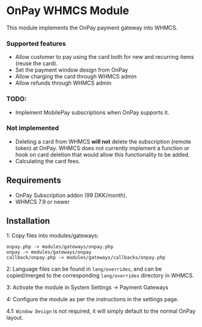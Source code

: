 # OnPay WHMCS Module

This module implements the OnPay payment gateway into WHMCS.

### Supported features
- Allow customer to pay using the card both for new and recurring items (reuse the card).
- Set the payment window design from OnPay
- Allow charging the card through WHMCS admin
- Allow refunds through WHMCS admin

### TODO:
- Implement MobilePay subscriptions when OnPay supports it.

### Not implemented
- Deleting a card from WHMCS **will not** delete the subscription (remote token) at OnPay. WHMCS does not currently implement a function or hook on card deletion that would allow this functionality to be added.
- Calculating the card fees.


## Requirements

- OnPay Subscription addon (99 DKK/month).
- WHMCS 7.9 or newer

## Installation

1: Copy files into modules/gateways:

```
onpay.php -> modules/gateways/onpay.php
onpay -> modules/gateways/onpay
callback/onpay.php -> modules/gateways/callbacks/onpay.php
```

2: Language files can be found in `lang/overrides`, and can be copied/merged to the corresponding `lang/overrides` directory in WHMCS.

3: Activate the module in System Settings -> Payment Gateways

4: Configure the module as per the instructions in the settings page.

4.1: `Window Design` is not required, it will simply default to the normal OnPay layout.
